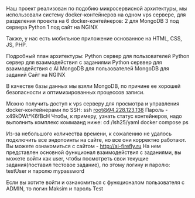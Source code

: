 Наш проект реализован по подобию микросервисной архитектуры, мы использовали систему docker-контейнеров на одном vps сервере, для разделения проекта на 6 docker-контейнеров:
2 для MongoDB
3 под сервера Python
1 под сайт на NGINX

Также, у нас есть мобильное приложение основанное на HTML, CSS, JS, PHP.

Подробный план архитектуры:
Python сервер для пользователей
Python сервер для взаимодействия с заданиями
Python серввер для взаимодействия с AI
MongoDB для пользователей
MongoDB для заданий
Сайт на NGINX

В качестве базы данных мы взяли MongoDB, по причине ее хорошей безопасности и оптимизированных процессов записи.

Можно получить доступ к vps серверу для просмотра и управления docker-контейнерами по SSH:
ssh root@94.228.123.138
Пароль - x49kDWt*K6fBcH
Чтобы, к примеру, узнать статус контейнеров, надо выполнить комплекс коммаанд ниже:
cd /lsh25/yaml
docker compose ps

Из-за небольшого количества времени, к сожалению не удалось подключить все эндопоинты на сайте, но все они корректно работают.
Вы можете ознакомиться с сайтом - http://ai-firefly.ru
На нем представлен основной функционал взаимодействия с заданиями, вы можете войти как user, чтобы посмотреть свои текущие задания(поставил тестовое задание), по этому логину и паролю:
testUser и паролю mypassword

Если вы хотите войти и ознакомиться с функционалом пользователя с ADMIN, то логин Maksim и пароль Test
